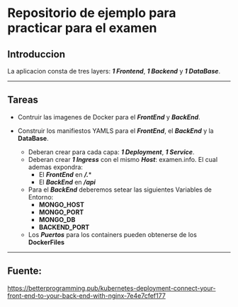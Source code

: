 # Repositorio de ejemplo para practicar para el examen

## Introduccion

La aplicacion consta de tres layers: ***1 Frontend***, ***1 Backend*** y ***1 DataBase***.

---

## Tareas

- Contruir las imagenes de Docker para el ***FrontEnd*** y ***BackEnd***.

- Construir los manifiestos YAMLS para el ***FrontEnd***, el ***BackEnd*** y la **DataBase**.

  - Deberan crear para cada capa: ***1 Deployment***, ***1 Service***.
  - Deberan crear ***1 Ingress*** con el mismo ***Host***: examen.info. El cual ademas expondra:
    - El ***FrontEnd*** en ***/.****
    - El ***BackEnd*** en ***/api***
  - Para el ***BackEnd*** deberemos setear las siguientes Variables de Entorno:
    - **MONGO_HOST**
    - **MONGO_PORT**
    - **MONGO_DB**
    - **BACKEND_PORT**
  - Los ***Puertos*** para los containers pueden obtenerse de los **DockerFiles**

---

## Fuente:

https://betterprogramming.pub/kubernetes-deployment-connect-your-front-end-to-your-back-end-with-nginx-7e4e7cfef177
